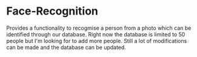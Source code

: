 # Face-Recognition
Provides a functionality to recogmise a person from a photo which can be identified through our database.
Right now the database is limited to 50 people but I'm looking for to add more people.
Still a lot of modifications can be made and the database can be updated.
